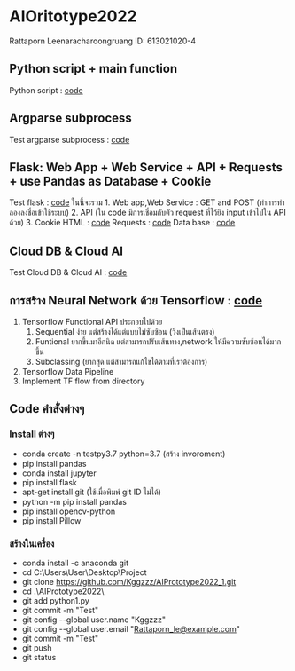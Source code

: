 # AIOritotype2022

Rattaporn Leenaracharoongruang  ID: 613021020-4

## Python script + main function
  Python script : [code](https://github.com/Kggzzz/AIPrototype2022_1/blob/main/python101.py)

## Argparse subprocess
  Test argparse subprocess : [code](https://github.com/Kggzzz/AIPrototype2022_1/blob/main/testsubprocess.py)
  
## Flask: Web App + Web Service + API + Requests + use Pandas as Database + Cookie 
  Test flask : [code](https://github.com/Kggzzz/AIPrototype2022_1/blob/main/testflask.py)
  ในนี้จะรวม
      1. Web app,Web Service : GET and POST (ทำการทำลองลงชื่อเข้าใช้ระบบ)
      2. API (ใน code มีการเชื่อมกับตัว request ที่ไว้ยิง input เข้าไปใน API ด้วย)
      3. Cookie 
  HTML : [code](https://github.com/Kggzzz/AIPrototype2022_1/blob/main/templates/home.html)
  Requests : [code](https://github.com/Kggzzz/AIPrototype2022_1/blob/main/postrequests.py)
  Data base : [code](https://github.com/Kggzzz/AIPrototype2022_1/blob/main/db.csv)
  
## Cloud DB & Cloud AI
  Test Cloud DB & Cloud AI : [code](https://github.com/Kggzzz/AIPrototype2022_1/blob/main/Cloud_DB_and_AI.ipynb)

## การสร้าง Neural Network ด้วย Tensorflow : [code](https://github.com/Kggzzz/AIPrototype2022_1/blob/main/Tensorflow(network).ipynb)
  1. Tensorflow Functional API
        ประกอบไปด้วย 
        1) Sequential ง่าย แต่สร้างได้แต่แบบไม่ซับซ้อน (วิ่งเป็นเส้นตรง)
        2) Funtional  ยากขึ้นมาอีกนิด แต่สามารถปรับเส้นทาง,network ให้มีความซับซ้อนได้มากขึ้น
        3) Subclassing (ยากสุด แต่สามารถแก้ไขได้ตามที่เราต้องการ)
  2. Tensorflow Data Pipeline
  3. Implement TF flow from directory

## Code คำสั่งต่างๆ
  ### Install ต่างๆ
  - conda create -n testpy3.7 python=3.7 (สร้าง invoroment)
  - pip install pandas 
  - conda install jupyter
  - pip install flask
  - apt-get install git (ใช้เมื่อพิมพ์ git ID ไม่ได้)
  - python -m pip install pandas
  - pip install opencv-python
  - pip install Pillow
  ### สร้างในเครื่อง
  - conda install -c  anaconda git
  - cd C:\Users\User\Desktop\Project
  - git clone https://github.com/Kggzzz/AIPrototype2022_1.git
  - cd .\AIPrototype2022\
  - git add python1.py
  - git commit -m "Test"
  - git config --global user.name "Kggzzz"
  - git config --global user.email "Rattaporn_le@example.com"
  - git commit -m "Test"
  - git push
  - git status
  

 
  
